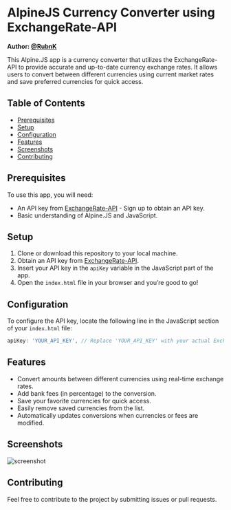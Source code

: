 # AlpineJS Currency Converter using ExchangeRate-API

**Author: [@RubnK](https://github.com/RubnK)**

This Alpine.JS app is a currency converter that utilizes the ExchangeRate-API to provide accurate and up-to-date currency exchange rates. It allows users to convert between different currencies using current market rates and save preferred currencies for quick access.

## Table of Contents

- [Prerequisites](#prerequisites)
- [Setup](#setup)
- [Configuration](#configuration)
- [Features](#features)
- [Screenshots](#screenshots)
- [Contributing](#contributing)

## Prerequisites
To use this app, you will need:
- An API key from [ExchangeRate-API](https://www.exchangerate-api.com/) - Sign up to obtain an API key.
- Basic understanding of Alpine.JS and JavaScript.

## Setup
1. Clone or download this repository to your local machine.
2. Obtain an API key from [ExchangeRate-API](https://www.exchangerate-api.com/).
3. Insert your API key in the `apiKey` variable in the JavaScript part of the app.
4. Open the `index.html` file in your browser and you’re good to go!

## Configuration
To configure the API key, locate the following line in the JavaScript section of your `index.html` file:

```javascript
apiKey: 'YOUR_API_KEY', // Replace 'YOUR_API_KEY' with your actual ExchangeRate-API key
```

## Features
- Convert amounts between different currencies using real-time exchange rates.
- Add bank fees (in percentage) to the conversion.
- Save your favorite currencies for quick access.
- Easily remove saved currencies from the list.
- Automatically updates conversions when currencies or fees are modified.

## Screenshots
![screenshot](https://github.com/user-attachments/assets/04bb507f-2390-4722-877d-100aa5950154)

## Contributing
Feel free to contribute to the project by submitting issues or pull requests.
